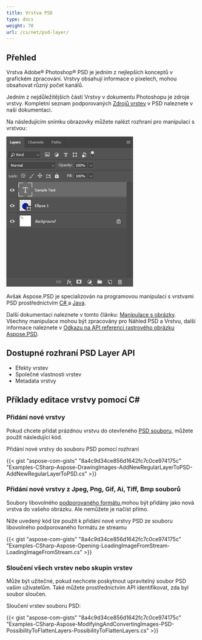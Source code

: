 ```yaml
---
title: Vrstva PSD
type: docs
weight: 70
url: /cs/net/psd-layer/
---
```


## **Přehled**
Vrstva Adobe® Photoshop® PSD je jedním z nejlepších konceptů v grafickém zpracování. Vrstvy obsahují informace o pixelech, mohou obsahovat různý počet kanálů.

Jedním z nejdůležitějších částí Vrstvy v dokumentu Photoshopu je zdroje vrstvy. Kompletní seznam podporovaných [Zdrojů vrstev](/psd/cs/net/list-of-psd-layer-resources/) v PSD naleznete v naší dokumentaci.

Na následujícím snímku obrazovky můžete nalézt rozhraní pro manipulaci s vrstvou:

![todo:image_alt_text](psd-layer_1.png)

Avšak Aspose.PSD je specializován na programovou manipulaci s vrstvami PSD prostřednictvím [C# ](/psd/cs/net/home/)a [Java](https://docs.aspose.com/display/psdjava/Aspose.PSD+for+Java+Home).

Další dokumentaci naleznete v tomto článku: [Manipulace s obrázky](/psd/cs/net/manipulating-images-html/). Všechny manipulace mohou být zpracovány pro Náhled PSD a Vrstvu, další informace naleznete v [Odkazu na API referenci rastrového obrázku Aspose.PSD](https://reference.aspose.com/psd/net/aspose.psd/rasterimage).
## **Dostupné rozhraní PSD Layer API**
- Efekty vrstev
- Společné vlastnosti vrstev
- Metadata vrstvy
## **Příklady editace vrstvy pomocí C#**
### **Přidání nové vrstvy**
Pokud chcete přidat prázdnou vrstvu do otevřeného [PSD souboru](/psd/cs/net/psd-file/), můžete použít následující kód.

Přidání nové vrstvy do souboru PSD pomocí rozhraní

{{< gist "aspose-com-gists" "8a4c9d34ce856d1642fc7c0ce974175c" "Examples-CSharp-Aspose-DrawingImages-AddNewRegularLayerToPSD-AddNewRegularLayerToPSD.cs" >}}
### **Přidání nové vrstvy z Jpeg, Png, Gif, Ai, Tiff, Bmp souborů**
Soubory libovolného [podporovaného formátu ](/psd/cs/net/supported-file-formats/)mohou být přidány jako nová vrstva do vašeho obrázku. Ale nemůžete je načíst přímo.

Níže uvedený kód lze použít k přidání nové vrstvy PSD ze souboru libovolného podporovaného formátu ze streamu

{{< gist "aspose-com-gists" "8a4c9d34ce856d1642fc7c0ce974175c" "Examples-CSharp-Aspose-Opening-LoadingImageFromStream-LoadingImageFromStream.cs" >}}
### **Sloučení všech vrstev nebo skupin vrstev**
Může být užitečné, pokud nechcete poskytnout upravitelný soubor PSD vašim uživatelům. Také můžete prostřednictvím API identifikovat, zda byl soubor sloučen.

Sloučení vrstev souboru PSD:

{{< gist "aspose-com-gists" "8a4c9d34ce856d1642fc7c0ce974175c" "Examples-CSharp-Aspose-ModifyingAndConvertingImages-PSD-PossibilityToFlattenLayers-PossibilityToFlattenLayers.cs" >}}

